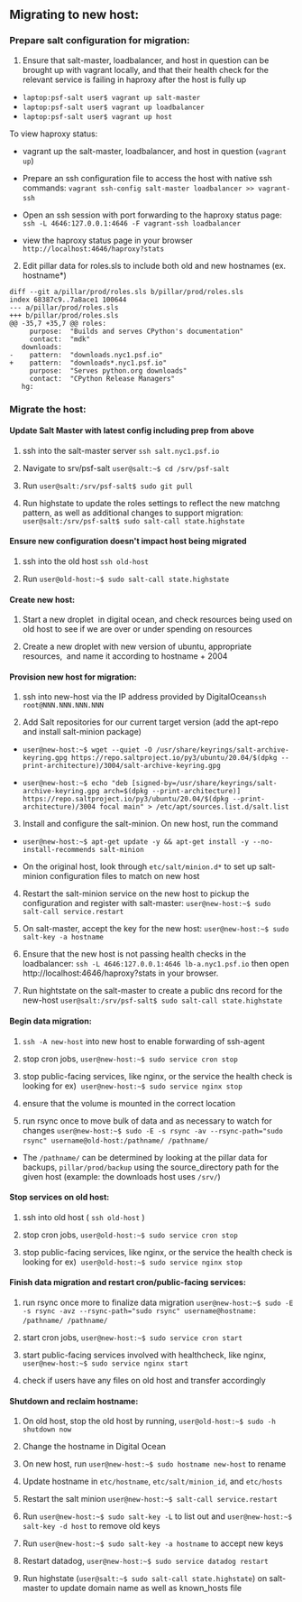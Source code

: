 Migrating to new host:
----------------------

### Prepare salt configuration for migration:  

1.  Ensure that salt-master, loadbalancer, and host in question can be brought up with vagrant locally, and that their health check for the relevant service is failing in haproxy after the host is fully up
- `laptop:psf-salt user$ vagrant up salt-master`
- `laptop:psf-salt user$ vagrant up loadbalancer`
- `laptop:psf-salt user$ vagrant up host`

To view haproxy status: 

- vagrant up the salt-master, loadbalancer, and host in question (`vagrant up`)

- Prepare an ssh configuration file to access the host with native ssh commands: `vagrant ssh-config salt-master loadbalancer >> vagrant-ssh` 

- Open an ssh session with port forwarding to the haproxy status page: `ssh -L 4646:127.0.0.1:4646 -F vagrant-ssh loadbalancer`

- view the haproxy status page in your browser `http://localhost:4646/haproxy?stats`

2.  Edit pillar data for roles.sls to include both old and new hostnames (ex. hostname*)
```
diff --git a/pillar/prod/roles.sls b/pillar/prod/roles.sls
index 68387c9..7a8ace1 100644
--- a/pillar/prod/roles.sls
+++ b/pillar/prod/roles.sls
@@ -35,7 +35,7 @@ roles:
     purpose:  "Builds and serves CPython's documentation"
     contact:  "mdk"
   downloads:
-    pattern:  "downloads.nyc1.psf.io"
+    pattern:  "downloads*.nyc1.psf.io"
     purpose:  "Serves python.org downloads"
     contact:  "CPython Release Managers"
   hg:
```

### Migrate the host:

#### Update Salt Master with latest config including prep from above

1.  ssh into the salt-master server `ssh salt.nyc1.psf.io`

2.  Navigate to srv/psf-salt `user@salt:~$ cd /srv/psf-salt`

4.  Run `user@salt:/srv/psf-salt$ sudo git pull`

5.  Run highstate to update the roles settings to reflect the new matchng pattern, as well as additional changes to support migration: `user@salt:/srv/psf-salt$ sudo salt-call state.highstate`

#### Ensure new configuration doesn't impact host being migrated

1.  ssh into the old host `ssh old-host`

2.  Run `user@old-host:~$ sudo salt-call state.highstate`

#### Create new host:
1.  Start a new droplet  in digital ocean, and check resources being used on old host to see if we are over or under spending on resources 

2.  Create a new droplet with new version of ubuntu, appropriate resources,  and name it according to hostname + 2004

#### Provision new host for migration:

1. ssh into new-host via the IP address provided by DigitalOcean`ssh root@NNN.NNN.NNN.NNN`

2.  Add Salt repositories for our current target version (add the apt-repo and install salt-minion package)

-   `user@new-host:~$ wget --quiet -O /usr/share/keyrings/salt-archive-keyring.gpg https://repo.saltproject.io/py3/ubuntu/20.04/$(dpkg --print-architecture)/3004/salt-archive-keyring.gpg`

-  `user@new-host:~$ echo "deb [signed-by=/usr/share/keyrings/salt-archive-keyring.gpg arch=$(dpkg --print-architecture)] https://repo.saltproject.io/py3/ubuntu/20.04/$(dpkg --print-architecture)/3004 focal main" > /etc/apt/sources.list.d/salt.list`

3.  Install and configure the salt-minion. On new host, run the command

- `user@new-host:~$ apt-get update -y && apt-get install -y --no-install-recommends salt-minion`

- On the original host, look through `etc/salt/minion.d*` to set up salt-minion configuration files to match on new host 

4. Restart the salt-minion service on the new host to pickup the configuration and register with salt-master: `user@new-host:~$ sudo salt-call service.restart`

5.  On salt-master, accept the key for the new host: `user@new-host:~$ sudo salt-key -a hostname`

6. Ensure that the new host is not passing health checks in the loadbalancer: `ssh -L 4646:127.0.0.1:4646 lb-a.nyc1.psf.io` then open http://localhost:4646/haproxy?stats in your browser.
 
7.  Run hightstate on the salt-master to create a public dns record for the new-host `user@salt:/srv/psf-salt$ sudo salt-call state.highstate`

#### Begin data migration:

1.  `ssh -A new-host` into new host to enable forwarding of ssh-agent

2.  stop cron jobs, `user@new-host:~$ sudo service cron stop`

3.  stop public-facing services, like nginx, or the service the health check is looking for ex)  `user@new-host:~$ sudo service nginx stop`

4.  ensure that the volume is mounted in the correct location 

5.  run rsync once to move bulk of data and as necessary to watch for changes `user@new-host:~$ sudo -E -s rsync -av --rsync-path="sudo rsync" username@old-host:/pathname/ /pathname/` 

- The `/pathname/` can be determined by looking at the pillar data for backups, `pillar/prod/backup` using the source_directory path for the given host (example: the downloads host uses `/srv/`)

#### Stop services on old host:

1.  ssh into old host ( `ssh old-host` )

2.  stop cron jobs, `user@old-host:~$ sudo service cron stop`

3.  stop public-facing services, like nginx, or the service the health check is looking for ex)  `user@old-host:~$ sudo service nginx stop`

#### Finish data migration and restart cron/public-facing services:

1. run rsync once more to finalize data migration `user@new-host:~$ sudo -E -s rsync -avz --rsync-path="sudo rsync" username@hostname: /pathname/ /pathname/` 

2.  start cron jobs, `user@new-host:~$ sudo service cron start`

3.  start public-facing services involved with healthcheck, like nginx, `user@new-host:~$ sudo service nginx start`

4.  check if users have any files on old host and transfer accordingly

#### Shutdown and reclaim hostname:

1.  On old host, stop the old host by running, `user@old-host:~$ sudo -h shutdown now`

2.  Change the hostname in Digital Ocean 

3.  On new host, run `user@new-host:~$ sudo hostname new-host` to rename

4.  Update hostname in `etc/hostname`,  `etc/salt/minion_id`, and `etc/hosts`

5. Restart the salt minion `user@new-host:~$ salt-call service.restart`

6.  Run `user@new-host:~$ sudo salt-key -L` to list out and `user@new-host:~$ salt-key -d host` to remove old keys 

7.  Run `user@new-host:~$ sudo salt-key -a hostname` to accept new keys

8.  Restart datadog, `user@new-host:~$ sudo service datadog restart` 

9.  Run highstate (`user@salt:~$ sudo salt-call state.highstate`) on salt-master to update domain name as well as known_hosts file
